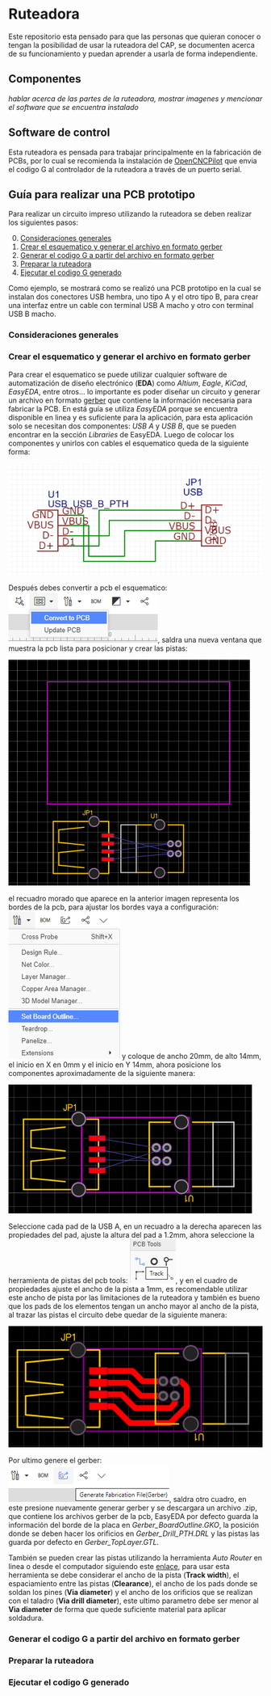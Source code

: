 # Ruteadora
Este repositorio esta pensado para que las personas que quieran conocer o tengan la posibilidad de usar la ruteadora del CAP, se documenten acerca de su funcionamiento y puedan aprender a usarla de forma independiente.

## Componentes
*hablar acerca de las partes de la ruteadora, mostrar imagenes y mencionar el software que se encuentra instalado*

## Software de control
Esta ruteadora es pensada para trabajar principalmente en la fabricación de PCBs, por lo cual se recomienda la instalación de [OpenCNCPilot](https://github.com/martin2250/OpenCNCPilot) que envia el codigo G al controlador de la ruteadora a través de un puerto serial.

## Guía para realizar una PCB prototipo
Para realizar un circuito impreso utilizando la ruteadora se deben realizar los siguientes pasos:

0. [Consideraciones generales](#sec_notes)
1. [Crear el esquematico y generar el archivo en formato gerber](#sec_esq)
2. [Generar el codigo G a partir del archivo en formato gerber](#sec_gcode)
3. [Preparar la ruteadora](#sec_prepare)
4. [Ejecutar el codigo G generado](#sec_execute)


Como ejemplo, se mostrará como se realizó una PCB prototipo en la cual se instalan dos conectores USB hembra, uno tipo A y el otro tipo B, para crear una interfaz entre un cable con terminal USB A macho y otro con terminal USB B macho.

### <a name="sec_notes"></a> Consideraciones generales

### <a name="sec_esq"></a> Crear el esquematico y generar el archivo en formato gerber
Para crear el esquematico se puede utilizar cualquier software de automatización de diseño electrónico (**EDA**) como *Altium*, *Eagle*, *KiCad*, *EasyEDA*, entre otros... lo importante es poder diseñar un circuito y generar un archivo en formato [gerber](https://es.wikipedia.org/wiki/Gerber_(formato_de_archivo)) que contiene la información necesaria para fabricar la PCB. En está guía se utiliza *EasyEDA* porque se encuentra disponible en linea y es suficiente para la aplicación, para esta aplicación solo se necesitan dos componentes: *USB A* y *USB B*, que se pueden encontrar en la sección *Libraries* de EasyEDA. Luego de colocar los componentes y unirlos con cables el esquematico queda de la siguiente forma:

![alt text](https://github.com/cap-repositories/Ruteadora/blob/master/miscelanea/imagenes/schematic_USBA_USBB.PNG "esquematico")

Después debes convertir a pcb el esquematico: ![alt text](https://github.com/cap-repositories/Ruteadora/blob/master/miscelanea/imagenes/convertPCB_USBA_USBB.png "convertir a pcb"), saldra una nueva ventana que muestra la pcb lista para posicionar y crear las pistas:

![alt text](https://github.com/cap-repositories/Ruteadora/blob/master/miscelanea/imagenes/PCB1_USBA_USBB.PNG "pcb1")

el recuadro morado que aparece en la anterior imagen representa los bordes de la pcb, para ajustar los bordes vaya a configuración: ![alt text](https://github.com/cap-repositories/Ruteadora/blob/master/miscelanea/imagenes/configOutline_USBA_USBB.png "configurar bordes") y coloque de ancho 20mm, de alto 14mm, el inicio en X en 0mm y el inicio en Y 14mm, ahora posicione los componentes aproximadamente de la siguiente manera:

![alt text](https://github.com/cap-repositories/Ruteadora/blob/master/miscelanea/imagenes/PCB2_USBA_USBB.PNG "pcb2")

Seleccione cada pad de la USB A, en un recuadro a la derecha aparecen las propiedades del pad, ajuste la altura del pad a 1.2mm, ahora seleccione la herramienta de pistas del pcb tools: ![alt text](https://github.com/cap-repositories/Ruteadora/blob/master/miscelanea/imagenes/tracktool_USBA_USBB.png "tracktool"), y en el cuadro de propiedades ajuste el ancho de la pista a 1mm, es recomendable utilizar este ancho de pista por las limitaciones de la ruteadora y también es bueno que los pads de los elementos tengan un ancho mayor al ancho de la pista, al trazar las pistas el circuito debe quedar de la siguiente manera:

![alt text](https://github.com/cap-repositories/Ruteadora/blob/master/miscelanea/imagenes/PCB3_USBA_USBB.PNG "pcb3")

Por ultimo genere el gerber: ![alt text](https://github.com/cap-repositories/Ruteadora/blob/master/miscelanea/imagenes/gengerber_USBA_USBB.png "gengerber"), saldra otro cuadro, en este presione nuevamente generar gerber y se descargara un archivo .zip, que contiene los archivos gerber de la pcb, EasyEDA por defecto guarda la información del borde de la placa en *Gerber_BoardOutline.GKO*, la posición donde se deben hacer los orificios en *Gerber_Drill_PTH.DRL* y las pistas las guarda por defecto en *Gerber_TopLayer.GTL*.

También se pueden crear las pistas utilizando la herramienta *Auto Router* en linea o desde el computador siguiendo este [enlace](https://docs.easyeda.com/en/PCB/Route/index.html#Local-Auto-Router), para usar esta herramienta se debe considerar el ancho de la pista (**Track width**), el espaciamiento entre las pistas (**Clearance**), el ancho de los pads donde se soldan los pines (**Via diameter**) y el ancho de los orificios que se realizan con el taladro (**Via drill diameter**), este ultimo parametro debe ser menor al **Via diameter** de forma que quede suficiente material para aplicar soldadura.

### <a name="sec_gcode"></a> Generar el codigo G a partir del archivo en formato gerber

### <a name="sec_prepare"></a> Preparar la ruteadora

### <a name="sec_execute"></a> Ejecutar el codigo G generado
